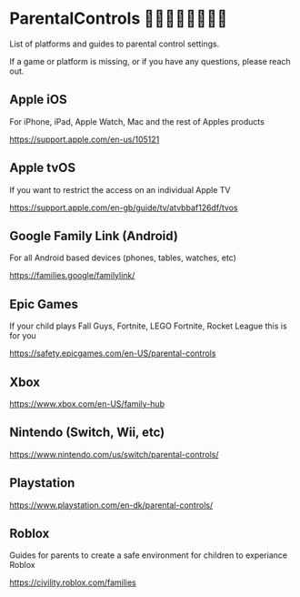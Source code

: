 # ParentalControls 👨🏿‍👩🏼‍👧🏽‍👦🏾
List of platforms and guides to parental control settings.

If a game or platform is missing, or if you have any questions, please reach out.

## Apple iOS
For iPhone, iPad, Apple Watch, Mac and the rest of Apples products

https://support.apple.com/en-us/105121

## Apple tvOS
If you want to restrict the access on an individual Apple TV

https://support.apple.com/en-gb/guide/tv/atvbbaf126df/tvos

## Google Family Link (Android)
For all Android based devices (phones, tables, watches, etc)

https://families.google/familylink/

## Epic Games
If your child plays Fall Guys, Fortnite, LEGO Fortnite, Rocket League this is for you

https://safety.epicgames.com/en-US/parental-controls

## Xbox
https://www.xbox.com/en-US/family-hub

## Nintendo (Switch, Wii, etc)
https://www.nintendo.com/us/switch/parental-controls/

## Playstation
https://www.playstation.com/en-dk/parental-controls/

## Roblox
Guides for parents to create a safe environment for children to experiance Roblox

https://civility.roblox.com/families
